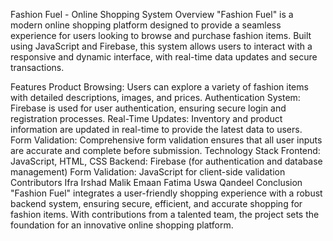 Fashion Fuel - Online Shopping System
Overview
"Fashion Fuel" is a modern online shopping platform designed to provide a seamless experience for users looking to browse and purchase fashion items. Built using JavaScript and Firebase, this system allows users to interact with a responsive and dynamic interface, with real-time data updates and secure transactions.

Features
Product Browsing: Users can explore a variety of fashion items with detailed descriptions, images, and prices.
Authentication System: Firebase is used for user authentication, ensuring secure login and registration processes.
Real-Time Updates: Inventory and product information are updated in real-time to provide the latest data to users.
Form Validation: Comprehensive form validation ensures that all user inputs are accurate and complete before submission.
Technology Stack
Frontend: JavaScript, HTML, CSS
Backend: Firebase (for authentication and database management)
Form Validation: JavaScript for client-side validation
Contributors
Ifra Irshad
Malik Emaan Fatima
Uswa Qandeel
Conclusion
"Fashion Fuel" integrates a user-friendly shopping experience with a robust backend system, ensuring secure, efficient, and accurate shopping for fashion items. With contributions from a talented team, the project sets the foundation for an innovative online shopping platform.
